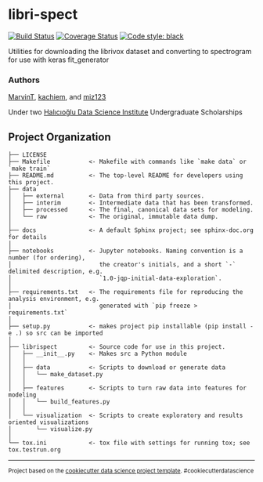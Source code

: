 # libri-spect
[![Build Status](https://travis-ci.com/MarvinT/libri-spect.svg?branch=master)](https://travis-ci.com/MarvinT/libri-spect)
[![Coverage Status](https://coveralls.io/repos/github/MarvinT/libri-spect/badge.svg?branch=master)](https://coveralls.io/github/MarvinT/libri-spect?branch=master)
[![Code style: black](https://img.shields.io/badge/code%20style-black-000000.svg)](https://github.com/ambv/black)


Utilities for downloading the librivox dataset and converting to spectrogram for use with keras fit_generator

### Authors
[MarvinT](https://github.com/MarvinT), [kachiem](https://github.com/kachiem), and [miz123](https://github.com/miz123)

Under two [Halıcıoğlu Data Science Institute](https://datascience.ucsd.edu) Undergraduate Scholarships

Project Organization
------------

    ├── LICENSE
    ├── Makefile           <- Makefile with commands like `make data` or `make train`
    ├── README.md          <- The top-level README for developers using this project.
    ├── data
    │   ├── external       <- Data from third party sources.
    │   ├── interim        <- Intermediate data that has been transformed.
    │   ├── processed      <- The final, canonical data sets for modeling.
    │   └── raw            <- The original, immutable data dump.
    │
    ├── docs               <- A default Sphinx project; see sphinx-doc.org for details
    │
    ├── notebooks          <- Jupyter notebooks. Naming convention is a number (for ordering),
    │                         the creator's initials, and a short `-` delimited description, e.g.
    │                         `1.0-jqp-initial-data-exploration`.
    │
    ├── requirements.txt   <- The requirements file for reproducing the analysis environment, e.g.
    │                         generated with `pip freeze > requirements.txt`
    │
    ├── setup.py           <- makes project pip installable (pip install -e .) so src can be imported
    │
    ├── librispect         <- Source code for use in this project.
    │   ├── __init__.py    <- Makes src a Python module
    │   │
    │   ├── data           <- Scripts to download or generate data
    │   │   └── make_dataset.py
    │   │
    │   ├── features       <- Scripts to turn raw data into features for modeling
    │   │   └── build_features.py
    │   │
    │   └── visualization  <- Scripts to create exploratory and results oriented visualizations
    │       └── visualize.py
    │
    └── tox.ini            <- tox file with settings for running tox; see tox.testrun.org


--------

<p><small>Project based on the <a target="_blank" href="https://drivendata.github.io/cookiecutter-data-science/">cookiecutter data science project template</a>. #cookiecutterdatascience</small></p>
